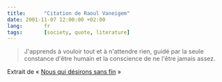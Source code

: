 ```yaml
---
title:      "Citation de Raoul Vaneigem"
date: 2001-11-07 12:00:00 +02:00
lang:       fr
tags:       [society, quote, literature]
---
```


> J'apprends à vouloir tout et à n'attendre rien, guidé par la seule constance d'être humain et la conscience de ne l'être jamais assez.

Extrait de « [Nous qui désirons sans fin](http://www.amazon.fr/exec/obidos/ASIN/2070403378/phpheaven-21) »
